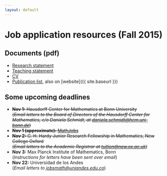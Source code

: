 ```yaml
---
layout: default
---
```


# Job application resources (Fall 2015)

## Documents (pdf)

* [Research statement](bapat-rs.pdf)
* [Teaching statement](bapat-ts.pdf)
* [CV](bapat-cv.pdf)
* [Publication list](bapat-pl.pdf), also on [website]({{ site.baseurl }})

## Some upcoming deadlines
* ~~**Nov 1:** Hausdorff Center for Mathematics at Bonn University  
(_Email letters to the Board of Directors of the Hausdorff Center for Mathematics, c/o Daniela Schmidt, at [daniela.schmidt@hcm.uni-bonn.de](mailto:daniela.schmidt@hcm.uni-bonn.de)_)~~
* ~~**Nov 1 (approximate):** [MathJobs](https://www.mathjobs.org/)~~
* ~~**Nov 2:** G. H. Hardy Junior Research Fellowship in Mathematics, New College Oxford  
(_Email letters to the Academic Registrar at [tuition@new.ox.ac.uk](mailto:tuition@new.ox.ac.uk)_)~~
* **Nov 3:** Max Planck Institute of Mathematics, Bonn  
(_Instructions for letters have been sent over email_)
* **Nov 22:** Universidad de los Andes  
(_Email letters to [jobsmath@uniandes.edu.co](mailto:jobsmath@uniandes.edu.co)_)
